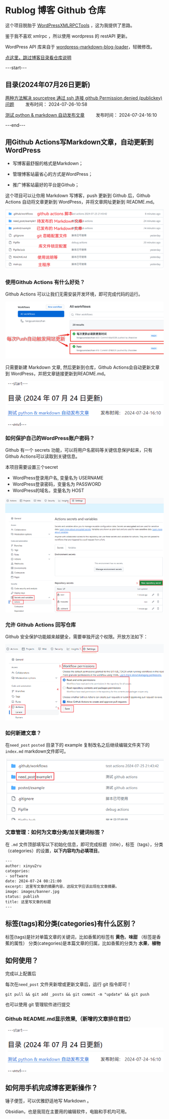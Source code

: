 # Rublog 博客 Github 仓库

这个项目脱胎于 [WordPressXMLRPCTools](https://github.com/zhaoolee/WordPressXMLRPCTools) ，这为我提供了思路。

鉴于我不喜欢 xmlrpc ，所以使用 wordpress 的 restAPI 更新。

WordPress API 库来自于 [wordpress-markdown-blog-loader](https://github.com/binxio/wordpress-markdown-blog-loader)，轻微修改。

[点这里，跳过博客目录看仓库说明](#用github-actions写markdown文章自动更新到wordpress)

---start---

## 目录(2024年07月26日更新)

[两种方法解决 sourcetree 通过 ssh 连接 github Permission denied (publickey)问题](https://www.rxx0.com/software/liang-chong-fang-fa-jie-jue-sourcetree-tong-guo-ssh-lian-jie-github-permission-denied-publickey-wen-ti.html)&emsp; &emsp; 发布时间： 2024-07-26-10:58

[测试 python & markdown 自动发布文章](https://www.rxx0.com/software/test-python-and-markdown-to-automatically-publish-articles.html)&emsp; &emsp; 发布时间： 2024-07-24-16:10

---end---

## 用Github Actions写Markdown文章，自动更新到WordPress

- 写博客最舒服的格式是Markdown；

- 管理博客站最省心的方式是WordPress；

- 推广博客站最好的平台是Github；

这个项目可以让你用 Markdown 写博客，push 更新到 Github 后，Github Actions 自动将文章更新到 WordPress，并将文章网址更新到 README.md。

![repo 说明](posted/readme/images/rxx0_2024-07-25_21-55-47.png)

### 使用Github Actions 有什么好处？

Github Actions 可以让我们无需安装开发环境，即可完成代码的运行。

![github actions 运行](posted/readme/images/rxx0_2024-07-25_22-06-46.png)

只需要新建 Markdown 文章, 然后更新到仓库，Github Actions会自动更新文章到 WordPress，并把文章链接更新到README.md。

![更新文章链接到readme](posted/readme/images/rxx0_2024-07-25_22-09-41.png)

### 如何保护自己的WordPress账户密码？

Github 有一个 secrets 功能，可以将用户名密码等关键信息保护起来，只有Github Actions可以读取到关键信息。

本项目需要设置三个secret

- WordPress登录用户名, 变量名为 USERNAME
- WordPress登录密码，变量名为 PASSWORD
- WordPress的域名，变量名为 HOST

![仓库需要的 secret](posted/readme/images/rxx0_2024-07-27_11-07-35.png)

### 允许 Github Actions 回写仓库

Github 安全保护功能越来越健全，需要单独开这个权限。开放方法如下：

![仓库需要的回写权限](posted/readme/images/rxx0_2024-07-27_11-45-46.png)

### 如何新建文章？

在`need_post` `posted` 目录下的 example 复制改名之后继续编辑文件夹下的 `index.md` markdown文件即可。

![如何新建文章](posted/readme/images/rxx0_2024-07-25_22-15-07.png)

### 文章管理：如何为文章分类/加关键词标签？

在 `.md` 文件顶部填写以下初始化信息，即可完成标题（title），标签（tags），分类（categories）的设置，**以下内容均为必填项目**。

``` tag and category
---
author: xinyu2ru
categories:
- software
date: 2024-07-24 08:21:00
excerpt: 这里写文章的摘要内容，这段文字应该出现在文章摘要。
image: images/banner.jpg
status: publish
title: 这里写文章的标题
---

```

## 标签(tags)和分类(categories)有什么区别？

标签(tags)是针对单篇文章的关键词，比如香蕉的标签有 **黄色**，**味甜** （标签是香蕉的属性）
分类(categories)是本篇文章的归属，比如香蕉的分类为 **水果**，**植物**

## 如何使用？

完成以上配置后

每次在`need_post` 文件夹新增或更新文章后，运行 git 指令即可！

``` git
git pull && git add _posts && git commit -m "update" && git push
```

也可以使用 git 管理软件进行提交

### Github README.md显示效果,（新增的文章排在首位）

![更新文章链接到readme](posted/readme/images/rxx0_2024-07-25_22-09-41.png)

## 如何用手机完成博客更新操作？

锤子便签，可以优雅舒适地写 Markdown 。

Obsidian，也是我现在主要用的编辑软件，电脑和手机均可用。
